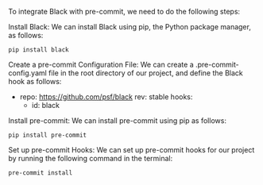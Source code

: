 To integrate Black with pre-commit, we need to do the following steps:

Install Black: We can install Black using pip, the Python package manager, as follows:

    pip install black

Create a pre-commit Configuration File: We can create a .pre-commit-config.yaml file in the root directory of our project, and define the Black hook as follows:
<!-- YAML is a human-readable data serialization language that is often used for writing configuration files. -->

- repo: https://github.com/psf/black
  rev: stable
  hooks:
    - id: black

Install pre-commit: We can install pre-commit using pip as follows:
<!-- Pre-commit is a framework for managing pre-commit hooks in Git repositories. -->

    pip install pre-commit

Set up pre-commit Hooks: We can set up pre-commit hooks for our project by running the following command in the terminal:

    pre-commit install